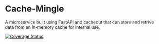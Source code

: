 # Cache-Mingle
A microservice built using FastAPI and cacheout that can store and retrive data from an in-memory cache for internal use.

[![Coverage Status](https://coveralls.io/repos/github/padmajabhol/Cache-Mingle/badge.svg?branch=main)](https://coveralls.io/github/padmajabhol/Cache-Mingle?branch=main)

